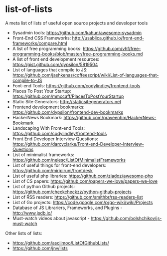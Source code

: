list-of-lists
=============

A meta list of lists of useful open source projects and developer tools

- Sysadmin tools: https://github.com/kahun/awesome-sysadmin
- Front-End CSS Frameworks: http://usablica.github.io/front-end-frameworks/compare.html
- A list of free programming books: https://github.com/vhf/free-programming-books/blob/master/free-programming-books.md
- A list of front end development resources: https://gist.github.com/dypsilon/5819504
- List of languages that compile to JS: https://github.com/jashkenas/coffeescript/wiki/List-of-languages-that-compile-to-JS
- Font-end Tools: https://github.com/codylindley/frontend-tools
- Places To Post Your Startup: https://github.com/mmccaff/PlacesToPostYourStartup
- Static Site Generators: http://staticsitegenerators.net
- Frontend development bookmarks: https://github.com/dypsilon/frontend-dev-bookmarks
- HackerNews Bookmark: https://github.com/praveenhm/HackerNews-Bookmark
- Landscaping With Front-end Tools: https://github.com/codylindley/frontend-tools
- Front End Developer Interview Questions: https://github.com/darcyclarke/Front-end-Developer-Interview-Questions
- List of minimalist frameworks: https://github.com/neiesc/ListOfMinimalistFrameworks
- List of useful things for front-end developers: https://github.com/miripiruni/frontdesk
- List of useful php libraries: https://github.com/ziadoz/awesome-php
- List of CS papers: https://github.com/papers-we-love/papers-we-love
- List of python Github projects: https://github.com/checkcheckzz/python-github-projects
- List of RSS readers: https://github.com/smithbr/rss-readers-list
- List of Go projects: https://code.google.com/p/go-wiki/wiki/Projects
- Database of JS Librariers, Frameworks, and Plugins - http://www.jsdb.io/
- Must-watch videos about javascript - https://github.com/bolshchikov/js-must-watch

Other lists of lists:
- https://github.com/asciimoo/ListOfGithubLists/
- https://github.com/jnv/lists
